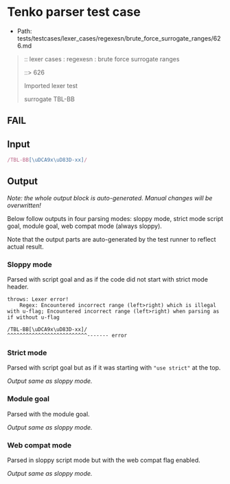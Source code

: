 # Tenko parser test case

- Path: tests/testcases/lexer_cases/regexesn/brute_force_surrogate_ranges/626.md

> :: lexer cases : regexesn : brute force surrogate ranges
>
> ::> 626
>
> Imported lexer test
>
> surrogate TBL-BB

## FAIL

## Input

`````js
/TBL-BB[\uDCA9x\uD83D-xx]/
`````

## Output

_Note: the whole output block is auto-generated. Manual changes will be overwritten!_

Below follow outputs in four parsing modes: sloppy mode, strict mode script goal, module goal, web compat mode (always sloppy).

Note that the output parts are auto-generated by the test runner to reflect actual result.

### Sloppy mode

Parsed with script goal and as if the code did not start with strict mode header.

`````
throws: Lexer error!
    Regex: Encountered incorrect range (left>right) which is illegal with u-flag; Encountered incorrect range (left>right) when parsing as if without u-flag

/TBL-BB[\uDCA9x\uD83D-xx]/
^^^^^^^^^^^^^^^^^^^^^^^^^^------- error
`````

### Strict mode

Parsed with script goal but as if it was starting with `"use strict"` at the top.

_Output same as sloppy mode._

### Module goal

Parsed with the module goal.

_Output same as sloppy mode._

### Web compat mode

Parsed in sloppy script mode but with the web compat flag enabled.

_Output same as sloppy mode._
